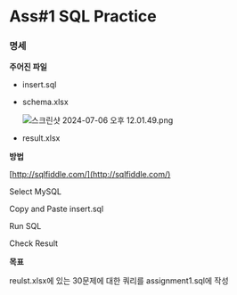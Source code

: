 # Ass#1 SQL Practice


### 명세   

**주어진 파일**

- insert.sql
- schema.xlsx
    
    ![스크린샷 2024-07-06 오후 12.01.49.png](https://github.com/0214wnstjd/ITE2038/assets/109850168/da8cb325-ae41-403e-954d-d97d95c403b6)
    
- result.xlsx   

**방법**

[http://sqlfiddle.com/](http://sqlfiddle.com/)

Select MySQL

Copy and Paste insert.sql 

Run SQL

Check Result   

**목표**

reulst.xlsx에 있는 30문제에 대한 쿼리를 assignment1.sql에 작성
